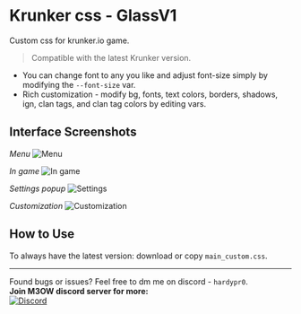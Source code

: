 # Krunker css - GlassV1
Custom css for krunker.io game.

> Compatible with the latest Krunker version.

- You can change font to any you like and adjust font-size simply by modifying the `--font-size` var.
- Rich customization - modify bg, fonts, text colors, borders, shadows, ign, clan tags, and clan tag colors by editing vars.

## Interface Screenshots
*Menu*
![Menu](https://github.com/deusVult69/krunker-glass-css/blob/main/screenshots/glass-menu.jpg?raw=true "Menu")

*In game*
![In game](https://github.com/deusVult69/krunker-glass-css/blob/main/screenshots/glass-game.jpg?raw=true "In game ui")

*Settings popup*
![Settings](https://github.com/deusVult69/krunker-glass-css/blob/main/screenshots/glass-settings.jpg?raw=true "Settings")

*Customization*
![Customization](https://github.com/deusVult69/krunker-glass-css/blob/main/screenshots/glass-custom.jpg?raw=true "customization screen")

## How to Use
To always have the latest version: download or copy `main_custom.css`. 

---
Found bugs or issues? Feel free to dm me on discord - `hardypr0`.  
**Join M3OW discord server for more:**  
[![Discord](https://img.shields.io/badge/m3ow_Discord-7289DA?style=for-the-badge&logo=discord)](https://discord.gg/WMS4NBsy4G)
